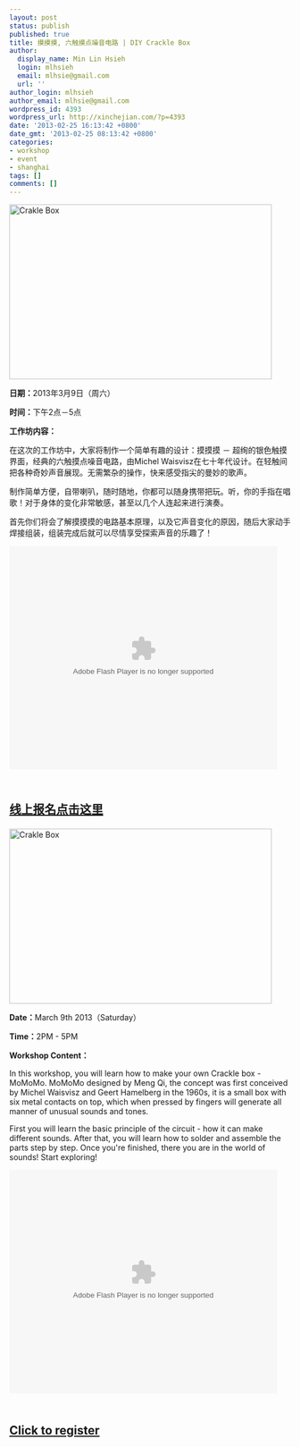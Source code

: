 ```yaml
---
layout: post
status: publish
published: true
title: 摸摸摸, 六触摸点噪音电路 | DIY Crackle Box
author:
  display_name: Min Lin Hsieh
  login: mlhsieh
  email: mlhsie@gmail.com
  url: ''
author_login: mlhsieh
author_email: mlhsie@gmail.com
wordpress_id: 4393
wordpress_url: http://xinchejian.com/?p=4393
date: '2013-02-25 16:13:42 +0800'
date_gmt: '2013-02-25 08:13:42 +0800'
categories:
- workshop
- event
- shanghai
tags: []
comments: []
---
```

<p><!--:zh-->
<p><a href="http://xinchejian.com/wp-content/uploads/2013/02/Crakle-Box.jpg"><img class="alignnone size-large wp-image-4387" alt="Crakle Box" src="http://xinchejian.com/wp-content/uploads/2013/02/Crakle-Box-600x400.jpg" width="470" height="313" /></a></p></p>
<p><strong>日期：</strong>2013年3月9日（周六）</p></p>
<p><strong>时间：</strong>下午2点－5点 </p></p>
<p><strong>工作坊内容：</strong></p></p>
<p>在这次的工作坊中，大家将制作一个简单有趣的设计：摸摸摸 － 超绚的银色触摸界面，经典的六触摸点噪音电路，由Michel Waisvisz在七十年代设计。在轻触间把各种奇妙声音展现。无需繁杂的操作，快来感受指尖的曼妙的歌声。</p></p>
<p>制作简单方便，自带喇叭，随时随地，你都可以随身携带把玩。听，你的手指在唱歌！对于身体的变化非常敏感，甚至以几个人连起来进行演奏。</p></p>
<p>首先你们将会了解摸摸摸的电路基本原理，以及它声音变化的原因，随后大家动手焊接组装，组装完成后就可以尽情享受探索声音的乐趣了！</p></p>
<p><embed src="http://player.youku.com/player.php/sid/XMzE3MDI1MTcy/v.swf" allowFullScreen="true" quality="high" width="480" height="400" align="middle" allowScriptAccess="always" type="application/x-shockwave-flash"></embed></p></p>
<h2>
<p><br/><a href="http://xinchejian.com/event2/?ee=166">线上报名点击这里</a>
<p></h2><!--:--><!--:en-->
<p><a href="http://xinchejian.com/wp-content/uploads/2013/02/Crakle-Box.jpg"><img class="alignnone size-large wp-image-4387" alt="Crakle Box" src="http://xinchejian.com/wp-content/uploads/2013/02/Crakle-Box-600x400.jpg" width="470" height="313" /></a></p></p>
<p><strong>Date：</strong>March 9th 2013（Saturday）</p></p>
<p><strong>Time：</strong>2PM - 5PM</p></p>
<p><strong>Workshop Content：</strong></p></p>
<p>In this workshop, you will learn how to make your own Crackle box - MoMoMo. MoMoMo designed by Meng Qi, the concept was first conceived by Michel Waisvisz and Geert Hamelberg in the 1960s, it is a small box with six metal contacts on top, which when pressed by fingers will generate all manner of unusual sounds and tones.</p></p>
<p>First you will learn the basic principle of the circuit - how it can make different sounds. After that, you will learn how to solder and assemble the parts step by step. Once you're finished, there you are in the world of sounds! Start exploring!</p></p>
<p><embed src="http://player.youku.com/player.php/sid/XMzE3MDI1MTcy/v.swf" allowFullScreen="true" quality="high" width="480" height="400" align="middle" allowScriptAccess="always" type="application/x-shockwave-flash"></embed></p></p>
<h2>
<p><br/><a href="http://xinchejian.com/event2/?ee=166">Click to register</a>
<p></h2><!--:--></p>
